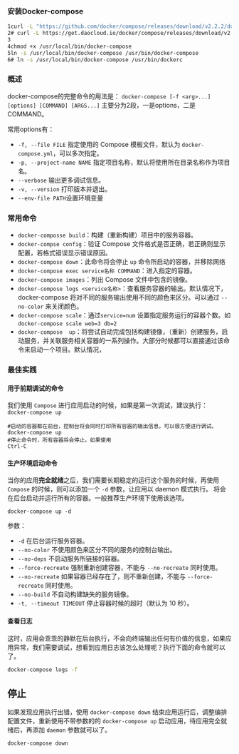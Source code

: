 ### 安装Docker-compose

```bash
1curl -L "https://github.com/docker/compose/releases/download/v2.2.2/docker-compose-$(uname -s)-$(uname -m)" -o /usr/local/bin/docker-compose
2# curl -L https://get.daocloud.io/docker/compose/releases/download/v2.4.1/docker-compose-`uname -s`-`uname -m` > /usr/local/bin/docker-compose
3
4chmod +x /usr/local/bin/docker-compose
5ln -s /usr/local/bin/docker-compose /usr/bin/docker-compose
6# ln -s /usr/local/bin/docker-compose /usr/bin/dockerc
```

### 概述 

docker-compose的完整命令的用法是：
`docker-compose [-f <arg>...] [options] [COMMAND] [ARGS...]` 
主要分为2段，一是options，二是COMMAND。

常用options有：
- `-f, --file FILE` 指定使用的 Compose 模板文件，默认为 `docker-compose.yml`，可以多次指定。
- `-p, --project-name NAME` 指定项目名称，默认将使用所在目录名称作为项目名。
- `--verbose` 输出更多调试信息。
- `-v, --version` 打印版本并退出。
- `--env-file PATH`设置环境变量

### 常用命令
-  `docker-composse build`：构建（重新构建）项目中的服务容器。
- `docker-compse config`：验证 Compose 文件格式是否正确，若正确则显示配置，若格式错误显示错误原因。
- `docker-compose down`：此命令将会停止 `up` 命令所启动的容器，并移除网络
- `docker-compose exec service名称 COMMAND`：进入指定的容器。
- `docker-compose images`：列出 Compose 文件中包含的镜像。
- `docker-compose logs <service名称>`：查看服务容器的输出。默认情况下，docker-compose 将对不同的服务输出使用不同的颜色来区分。可以通过 `--no-color` 来关闭颜色。
- `docker-compose scale`：通过`service=num` 设置指定服务运行的容器个数。如`docker-compose scale web=3 db=2`
- `docker-compose  up`：将尝试自动完成包括构建镜像，（重新）创建服务，启动服务，并关联服务相关容器的一系列操作。大部分时候都可以直接通过该命令来启动一个项目。默认情况，
### 最佳实践

#### 用于前期调试的命令
我们使用 `Compose` 进行应用启动的时候，如果是第一次调试，建议执行：
`docker-compose up`
  ``` docker
  #启动的容器都在前台，控制台将会同时打印所有容器的输出信息，可以很方便进行调试。
  docker-compose up
  #停止命令时，所有容器将会停止。如果使用
  Ctrl-C 
  ```

#### 生产环境启动命令
当你的应用**完全就绪**之后，我们需要长期稳定的运行这个服务的时候，再使用 `Compose` 的时候，则可以添加一个 `-d` 参数，让应用以 daemon 模式执行。
将会在后台启动并运行所有的容器。一般推荐生产环境下使用该选项。
  ``` docker
  docker-compose up -d
```
参数：
 - `-d` 在后台运行服务容器。
 - `--no-color` 不使用颜色来区分不同的服务的控制台输出。
 - `--no-deps` 不启动服务所链接的容器。
 - `--force-recreate` 强制重新创建容器，不能与 `--no-recreate` 同时使用。
 - `--no-recreate` 如果容器已经存在了，则不重新创建，不能与 `--force-recreate` 同时使用。
 - `--no-build` 不自动构建缺失的服务镜像。
 - `-t, --timeout TIMEOUT` 停止容器时候的超时（默认为 10 秒）。

#### 查看日志
这时，应用会乖乖的静默在后台执行，不会向终端输出任何有价值的信息，如果应用异常，我们需要调试，想看到应用日志该怎么处理呢？执行下面的命令就可以了。
```bash
docker-compose logs -f
```

## 停止
如果发现应用执行出错，使用 `docker-compose down` 结束应用运行后，调整编排配置文件，重新使用不带参数的的 `docker-compose up` 启动应用，待应用完全就绪后，再添加 `daemon` 参数就可以了。
```docker 
docker-compose down
```
